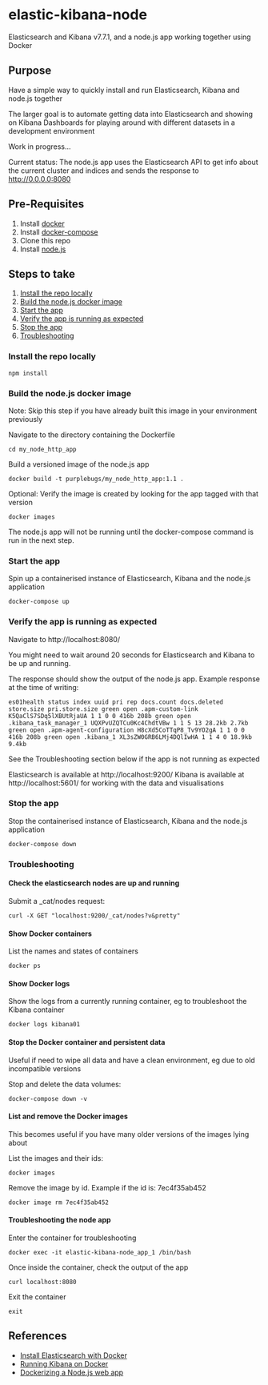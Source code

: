 # elastic-kibana-node

Elasticsearch and Kibana v7.7.1, and a node.js app working together using Docker

## Purpose

Have a simple way to quickly install and run Elasticsearch, Kibana and node.js together

The larger goal is to automate getting data into Elasticsearch and showing on Kibana Dashboards for playing around with different datasets in a development environment

Work in progress...

Current status: The node.js app uses the Elasticsearch API to get info about the current cluster and indices and sends the response to http://0.0.0.0:8080

## Pre-Requisites

1. Install [docker](https://docs.docker.com/install/)
2. Install [docker-compose](https://docs.docker.com/compose/install/)
3. Clone this repo
4. Install [node.js](https://nodejs.org/)


## Steps to take

1. [Install the repo locally](#install-the-repo-locally)
2. [Build the node.js docker image](#build-the-nodejs-docker-image)
3. [Start the app](#start-the-app)
4. [Verify the app is running as expected](#verify-the-app-is-running-as-expected)
5. [Stop the app](#stop-the-app)
6. [Troubleshooting](#troubleshooting)

### Install the repo locally

```
npm install
```


### Build the node.js docker image

Note: Skip this step if you have already built this image in your environment previously

Navigate to the directory containing the Dockerfile

```
cd my_node_http_app
```

Build a versioned image of the node.js app

```
docker build -t purplebugs/my_node_http_app:1.1 .
```


Optional: Verify the image is created by looking for the app tagged with that version

```
docker images
```

The node.js app will not be running until the docker-compose command is run in the next step.


### Start the app

Spin up a containerised instance of Elasticsearch, Kibana and the node.js application

```
docker-compose up
```

### Verify the app is running as expected

Navigate to http://localhost:8080/

You might need to wait around 20 seconds for Elasticsearch and Kibana to be up and running.

The response should show the output of the node.js app.  Example response at the time of writing:

```
es01health status index uuid pri rep docs.count docs.deleted store.size pri.store.size green open .apm-custom-link K5QaClS7SDq5lXBUtRjaUA 1 1 0 0 416b 208b green open .kibana_task_manager_1 UQXPvUZQTCu0Kc4ChdtVBw 1 1 5 13 28.2kb 2.7kb green open .apm-agent-configuration H8cXd5CoTTqP8_Tv9YO2gA 1 1 0 0 416b 208b green open .kibana_1 XL3sZW0GRB6LMj4DQlIwHA 1 1 4 0 18.9kb 9.4kb
```

See the Troubleshooting section below if the app is not running as expected

Elasticsearch is available at http://localhost:9200/
Kibana is available at http://localhost:5601/ for working with the data and visualisations


### Stop the app

Stop the containerised instance of Elasticsearch, Kibana and the node.js application

```
docker-compose down
```

### Troubleshooting

#### Check the elasticsearch nodes are up and running

Submit a _cat/nodes request:

```
curl -X GET "localhost:9200/_cat/nodes?v&pretty"
```

#### Show Docker containers

List the names and states of containers

```
docker ps
```

#### Show Docker logs

Show the logs from a currently running container, eg to troubleshoot the Kibana container

```
docker logs kibana01
```

#### Stop the Docker container and persistent data

Useful if need to wipe all data and have a clean environment, eg due to old incompatible versions

Stop and delete the data volumes:

```
docker-compose down -v
```

#### List and remove the Docker images

This becomes useful if you have many older versions of the images lying about

List the images and their ids:
```
docker images
```

Remove the image by id. Example if the id is: 7ec4f35ab452
```
docker image rm 7ec4f35ab452
```


#### Troubleshooting the node app

Enter the container for troubleshooting

```
docker exec -it elastic-kibana-node_app_1 /bin/bash
```

Once inside the container, check the output of the app

```
curl localhost:8080
```

Exit the container

```
exit
```

## References

* [Install Elasticsearch with Docker](https://www.elastic.co/guide/en/elasticsearch/reference/7.7/docker.html)
* [Running Kibana on Docker](https://www.elastic.co/guide/en/kibana/current/docker.html)
* [Dockerizing a Node.js web app](https://nodejs.org/fr/docs/guides/nodejs-docker-webapp/)